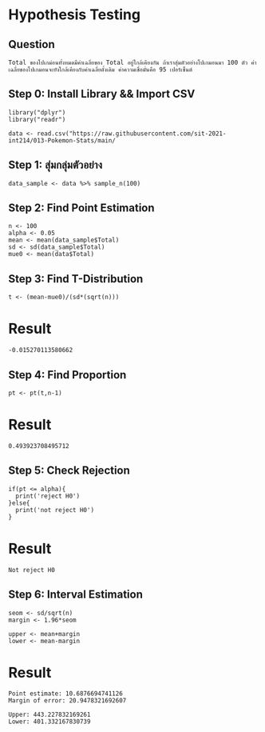 # Hypothesis Testing
## Question
```
Total ของโปเกม่อนทั้งหมดมีค่าเฉลี่ยของ Total อยู่ใกล้เคียงกัน ถ้าเราสุ่มตัวอย่างโปเกมอนมา 100 ตัว ค่าเฉลี่ยของโปเกมอนจะยังใกล้เคียงกับค่าเฉลี่ยดั้งเดิม ค่าความเชื่อมั่นคือ 95 เปอร์เซ็นต์
```

## Step 0: Install Library && Import CSV
```
library("dplyr")
library("readr")

data <- read.csv("https://raw.githubusercontent.com/sit-2021-int214/013-Pokemon-Stats/main/
```

## Step 1: สุ่มกลุ่มตัวอย่าง
```
data_sample <- data %>% sample_n(100)
```

## Step 2: Find Point Estimation
```
n <- 100
alpha <- 0.05
mean <- mean(data_sample$Total)
sd <- sd(data_sample$Total)
mue0 <- mean(data$Total)
```

## Step 3: Find T-Distribution
```
t <- (mean-mue0)/(sd*(sqrt(n)))	
```
# Result
```
-0.015270113580662
```


## Step 4: Find Proportion
```
pt <- pt(t,n-1)
```
# Result
```
0.493923708495712
```

## Step 5: Check Rejection
```
if(pt <= alpha){
  print('reject H0')
}else{
  print('not reject H0')
}
```
# Result
```
Not reject H0
```

## Step 6: Interval Estimation
```
seom <- sd/sqrt(n)
margin <- 1.96*seom

upper <- mean+margin
lower <- mean-margin
```
# Result
```
Point estimate: 10.6876694741126
Margin of error: 20.9478321692607

Upper: 443.227832169261
Lower: 401.332167830739
```
